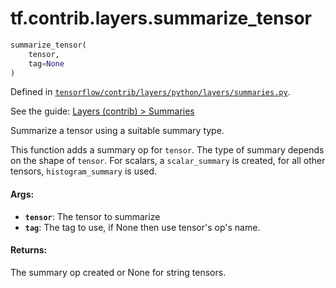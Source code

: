 <div itemscope itemtype="http://developers.google.com/ReferenceObject">
<meta itemprop="name" content="tf.contrib.layers.summarize_tensor" />
</div>

# tf.contrib.layers.summarize_tensor

``` python
summarize_tensor(
    tensor,
    tag=None
)
```



Defined in [`tensorflow/contrib/layers/python/layers/summaries.py`](https://www.tensorflow.org/code/tensorflow/contrib/layers/python/layers/summaries.py).

See the guide: [Layers (contrib) > Summaries](../../../../../api_guides/python/contrib.layers.md#Summaries)

Summarize a tensor using a suitable summary type.

This function adds a summary op for `tensor`. The type of summary depends on
the shape of `tensor`. For scalars, a `scalar_summary` is created, for all
other tensors, `histogram_summary` is used.

#### Args:

* <b>`tensor`</b>: The tensor to summarize
* <b>`tag`</b>: The tag to use, if None then use tensor's op's name.


#### Returns:

  The summary op created or None for string tensors.